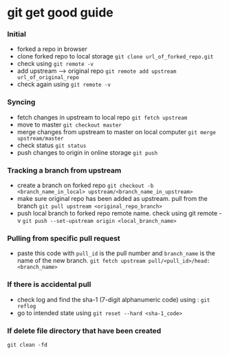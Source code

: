 # git get good guide

### Initial
* forked a repo in browser
* clone forked repo to local storage
`git clone url_of_forked_repo.git`
* check using 
`git remote -v`
* add upstream --> original repo
`git remote add upstream url_of_original_repo`
* check again using 
`git remote -v`
  
### Syncing
* fetch changes in upstream to local repo
`git fetch upstream`
* move to master
`git checkout master`
* merge changes from upstream to master on local computer
`git merge upstream/master`
* check status
`git status`
* push changes to origin in online storage
`git push`

### Tracking a branch from upstream
* create a branch on forked repo
`git checkout -b <branch_name_in_local> upstream/<branch_name_in_upstream>`
* make sure original repo has been added as upstream. pull from the branch
`git pull upstream <original_repo_branch>`
* push local branch to forked repo remote name. check using git remote -v
`git push --set-upstream origin <local_branch_name>`
  
### Pulling from specific pull request
* paste this code with `pull_id` is the pull number and `branch_name` is the name of the new branch.
`git fetch upstream pull/<pull_id>/head:<branch_name>`
  
### If there is accidental pull
* check log and find the sha-1 (7-digit alphanumeric code) using : 
`git reflog`
* go to intended state using
`git reset --hard <sha-1_code>`

### If delete file directory that have been created
`git clean -fd`
